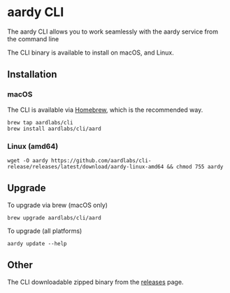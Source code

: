 # aardy CLI 

The aardy CLI allows you to work seamlessly with the aardy service from the command line

The CLI binary is available to install on macOS, and Linux.

## Installation

### macOS
The CLI is available via [Homebrew](https://brew.sh/), which is the recommended way. 

```shell
brew tap aardlabs/cli
brew install aardlabs/cli/aard
```

### Linux (amd64)
```shell
wget -O aardy https://github.com/aardlabs/cli-release/releases/latest/download/aardy-linux-amd64 && chmod 755 aardy
```

## Upgrade

To upgrade via brew (macOS only)

```shell
brew upgrade aardlabs/cli/aard
```

To upgrade (all platforms)
```shell
aardy update --help
```

## Other

The CLI downloadable zipped binary from the [releases](https://github.com/aardlabs/cli-release/releases/latest) page. 
